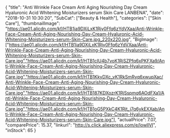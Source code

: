 {
	"title": "Anti Wrinkle Face Cream Anti Aging Nourishing Day Cream Hyaluronic Acid Whitening Moisturizers serum Skin Care LANBENA",
	"date": "2018-10-31 10:30:20",
	"SubCat": ["Beauty & Health"],
	"categories": ["Skin Care"],
	"thumbnailImage": "https://ae01.alicdn.com/kf/HTB1ia9DXiLxK1Rjy0Ffq6zYdVXaa/Anti-Wrinkle-Face-Cream-Anti-Aging-Nourishing-Day-Cream-Hyaluronic-Acid-Whitening-Moisturizers-serum-Skin-Care.jpg_220x220.jpg",
	"BigImage": ["https://ae01.alicdn.com/kf/HTB1ia9DXiLxK1Rjy0Ffq6zYdVXaa/Anti-Wrinkle-Face-Cream-Anti-Aging-Nourishing-Day-Cream-Hyaluronic-Acid-Whitening-Moisturizers-serum-Skin-Care.jpg","https://ae01.alicdn.com/kf/HTB1cIU4b7voK1RjSZPfq6xPKFXa9/Anti-Wrinkle-Face-Cream-Anti-Aging-Nourishing-Day-Cream-Hyaluronic-Acid-Whitening-Moisturizers-serum-Skin-Care.jpg","https://ae01.alicdn.com/kf/HTB1KkyDXc_vK1RkSmRyq6xwupXac/Anti-Wrinkle-Face-Cream-Anti-Aging-Nourishing-Day-Cream-Hyaluronic-Acid-Whitening-Moisturizers-serum-Skin-Care.jpg","https://ae01.alicdn.com/kf/HTB187KDXozrK1RjSspmq6AOdFXa1/Anti-Wrinkle-Face-Cream-Anti-Aging-Nourishing-Day-Cream-Hyaluronic-Acid-Whitening-Moisturizers-serum-Skin-Care.jpg","https://ae01.alicdn.com/kf/HTB1oG5PXkC4K1Rjt_j7q6ykEXXab/Anti-Wrinkle-Face-Cream-Anti-Aging-Nourishing-Day-Cream-Hyaluronic-Acid-Whitening-Moisturizers-serum-Skin-Care.jpg"],
	"actualPrice": 7.07,
	"comparePrice": 15.37,
	"linkurl": "http://s.click.aliexpress.com/e/lowllVI",
	"inStock": 65
}
